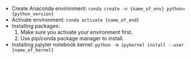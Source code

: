 - Create Anaconda environment: ```conda create -n {name_of_env} python={python_version}```
- Activate environment: ```conda activate {name_of_end}```
- Installing packages:
  1. Make sure you activate your environment first.
  2. Use pip/conda package manager to install.
- Installing jupyter notebook kernel: ```python -m ipykernel install --user {name_of_kernel}```

